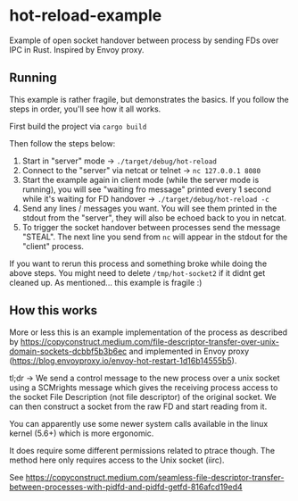 # hot-reload-example
Example of open socket handover between process by sending FDs over IPC in Rust. Inspired by Envoy proxy.

## Running
This example is rather fragile, but demonstrates the basics. If you follow the steps in order, you'll see how it all works.

First build the project via `cargo build`

Then follow the steps below:
1) Start in "server" mode -> `./target/debug/hot-reload`
2) Connect to the "server" via netcat or telnet -> `nc 127.0.0.1 8080`
3) Start the example again in client mode (while the server mode is running), you will see "waiting fro message" printed every 1 second while it's waiting for FD handover -> `./target/debug/hot-reload -c`
4) Send any lines / messages you want. You will see them printed in the stdout from the "server", they will also be echoed back to you in netcat.
5) To trigger the socket handover between processes send the message "STEAL". The next line you send from `nc` will appear in the stdout for the "client" process.

If you want to rerun this process and something broke while doing the above steps. You might need to delete `/tmp/hot-socket2` if it didnt get cleaned up. As mentioned... this example is fragile :)

## How this works
More or less this is an example implementation of the process as described by https://copyconstruct.medium.com/file-descriptor-transfer-over-unix-domain-sockets-dcbbf5b3b6ec
and implemented in Envoy proxy (https://blog.envoyproxy.io/envoy-hot-restart-1d16b14555b5). 

tl;dr -> We send a control message to the new process over a unix socket using a SCMrights message which gives the receiving process access to the socket File Description (not file descriptor) of the original socket.
We can then construct a socket from the raw FD and start reading from it. 

You can apparently use some newer system calls available in the linux kernel (5.6+) which is more ergonomic. 

It does require some different permissions related to ptrace though. The method here only requires access to the Unix socket (iirc). 

See https://copyconstruct.medium.com/seamless-file-descriptor-transfer-between-processes-with-pidfd-and-pidfd-getfd-816afcd19ed4

